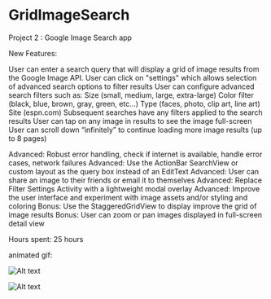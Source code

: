 GridImageSearch
===============

Project 2 : Google Image Search app


New Features:

User can enter a search query that will display a grid of image results from the Google Image API.
User can click on "settings" which allows selection of advanced search options to filter results
User can configure advanced search filters such as:
Size (small, medium, large, extra-large)
Color filter (black, blue, brown, gray, green, etc...)
Type (faces, photo, clip art, line art)
Site (espn.com)
Subsequent searches have any filters applied to the search results
User can tap on any image in results to see the image full-screen
User can scroll down “infinitely” to continue loading more image results (up to 8 pages)

Advanced: Robust error handling, check if internet is available, handle error cases, network failures
Advanced: Use the ActionBar SearchView or custom layout as the query box instead of an EditText
Advanced: User can share an image to their friends or email it to themselves
Advanced: Replace Filter Settings Activity with a lightweight modal overlay
Advanced: Improve the user interface and experiment with image assets and/or styling and coloring
Bonus: Use the StaggeredGridView to display improve the grid of image results
Bonus: User can zoom or pan images displayed in full-screen detail view


Hours spent: 25 hours


animated gif:

![Alt text](https://github.com/frimfram/InstagramViewer/blob/master/imagesearcher_project.gif "Image Searching")

![Alt text](https://github.com/frimfram/InstagramViewer/blob/master/imagesearcher_project2.gif "Network Not Available")


